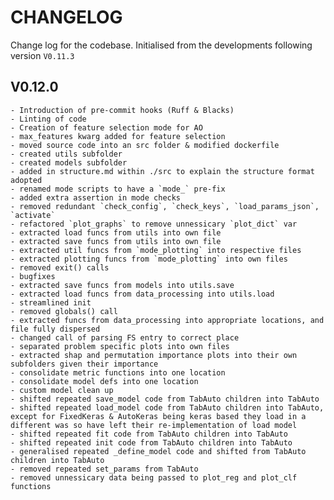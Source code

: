 # CHANGELOG

Change log for the codebase. Initialised from the developments following version `V0.11.3`

## V0.12.0

    - Introduction of pre-commit hooks (Ruff & Blacks)
    - Linting of code
    - Creation of feature selection mode for AO
    - max_features kwarg added for feature selection
    - moved source code into an src folder & modified dockerfile
    - created utils subfolder
    - created models subfolder
    - added in structure.md within ./src to explain the structure format adopted
    - renamed mode scripts to have a `mode_` pre-fix
    - added extra assertion in mode checks
    - removed redundant `check_config`, `check_keys`, `load_params_json`, `activate`
    - refactored `plot_graphs` to remove unnessicary `plot_dict` var
    - extracted load funcs from utils into own file
    - extracted save funcs from utils into own file
    - extracted util funcs from `mode_plotting` into respective files
    - extracted plotting funcs from `mode_plotting` into own files
    - removed exit() calls
    - bugfixes
    - extracted save funcs from models into utils.save
    - extracted load funcs from data_processing into utils.load
    - streamlined init
    - removed globals() call
    - extracted funcs from data_processing into appropriate locations, and file fully dispersed
    - changed call of parsing FS entry to correct place
    - separated problem specific plots into own files
    - extracted shap and permutation importance plots into their own subfolders given their importance
    - consolidate metric functions into one location
    - consolidate model defs into one location
    - custom model clean up
    - shifted repeated save_model code from TabAuto children into TabAuto
    - shifted repeated load_model code from TabAuto children into TabAuto, except for FixedKeras & AutoKeras being keras based they load in a different was so have left their re-implementation of load model
    - shifted repeated fit code from TabAuto children into TabAuto
    - shifted repeated init code from TabAuto children into TabAuto
    - generalised repeated _define_model code and shifted from TabAuto children into TabAuto
    - removed repeated set_params from TabAuto
    - removed unnessicary data being passed to plot_reg and plot_clf functions
